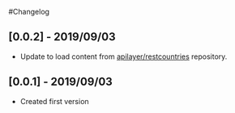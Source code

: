 #Changelog

## [0.0.2] - 2019/09/03

* Update to load content from [apilayer/restcountries](https://github.com/apilayer/restcountries) repository.

## [0.0.1] - 2019/09/03

* Created first version
